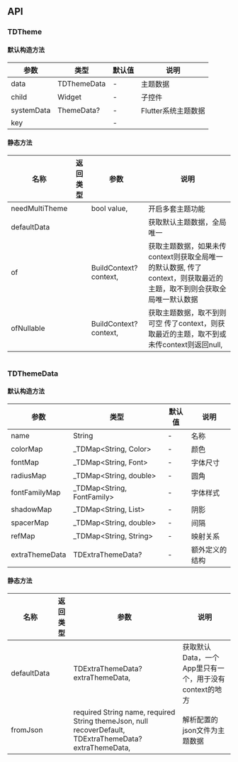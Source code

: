 ## API
### TDTheme
#### 默认构造方法

| 参数 | 类型 | 默认值 | 说明 |
| --- | --- | --- | --- |
| data | TDThemeData | - | 主题数据 |
| child | Widget | - | 子控件 |
| systemData | ThemeData? | - | Flutter系统主题数据 |
| key |  | - |  |


#### 静态方法

| 名称 | 返回类型 | 参数 | 说明 |
| --- | --- | --- | --- |
| needMultiTheme |  |   bool value, | 开启多套主题功能 |
| defaultData |  |  | 获取默认主题数据，全局唯一 |
| of |  |   BuildContext? context, | 获取主题数据，如果未传context则获取全局唯一的默认数据,   传了context，则获取最近的主题，取不到则会获取全局唯一默认数据 |
| ofNullable |  |   BuildContext? context, | 获取主题数据，取不到则可空   传了context，则获取最近的主题，取不到或未传context则返回null, |

```
```
 ### TDThemeData
#### 默认构造方法

| 参数 | 类型 | 默认值 | 说明 |
| --- | --- | --- | --- |
| name | String | - | 名称 |
| colorMap | _TDMap<String, Color> | - | 颜色 |
| fontMap | _TDMap<String, Font> | - | 字体尺寸 |
| radiusMap | _TDMap<String, double> | - | 圆角 |
| fontFamilyMap | _TDMap<String, FontFamily> | - | 字体样式 |
| shadowMap | _TDMap<String, List<BoxShadow>> | - | 阴影 |
| spacerMap | _TDMap<String, double> | - | 间隔 |
| refMap | _TDMap<String, String> | - | 映射关系 |
| extraThemeData | TDExtraThemeData? | - | 额外定义的结构 |


#### 静态方法

| 名称 | 返回类型 | 参数 | 说明 |
| --- | --- | --- | --- |
| defaultData |  |   TDExtraThemeData? extraThemeData, | 获取默认Data，一个App里只有一个，用于没有context的地方 |
| fromJson |  |   required String name,  required String themeJson,  null recoverDefault,  TDExtraThemeData? extraThemeData, | 解析配置的json文件为主题数据 |
